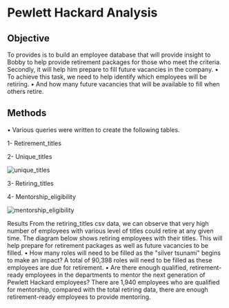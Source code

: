 # Pewlett Hackard Analysis

## Objective

To provides is to build an employee database that will provide insight to Bobby to help provide retirement packages for those who meet the criteria. Secondly, it will help him prepare to fill future vacancies in the company. 
•	To achieve this task, we need to help identify which employees will be retiring. 
•	And how many future vacancies that will be available to fill when others retire. 

## Methods

•	Various queries were written to create the following tables.

1-	Retirement_titles


2-	Unique_titles

![unique_titles](https://user-images.githubusercontent.com/75961117/113533829-e6875e00-959c-11eb-8152-d11e3173c6ec.PNG)


3-	Retiring_titles


4-	Mentorship_eligibility

![mentorship_eligibility](https://user-images.githubusercontent.com/75961117/113533763-bb9d0a00-959c-11eb-86f8-dd1aadcd01e0.PNG)


Results
From the retiring_titles csv data, we can observe that very high number of employees with various level of titles could retire at any given time. The diagram below shows retiring employees with their titles. This will help prepare for retirement packages as well as future vacancies to be filled.
•	How many roles will need to be filled as the "silver tsunami" begins to make an impact?
A total of 90,398 roles will need to be filled as these employees are due for retirement. 
•	Are there enough qualified, retirement-ready employees in the departments to mentor the next generation of Pewlett Hackard employees?
There are 1,940 employees who are qualified for mentorship, compared with the total retiring data, there are enough retirement-ready employees to provide mentoring. 
